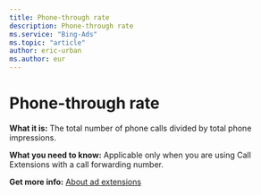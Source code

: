 ```yaml
---
title: Phone-through rate
description: Phone-through rate
ms.service: "Bing-Ads"
ms.topic: "article"
author: eric-urban
ms.author: eur
---
```


# Phone-through rate

**What it is:**        The total number of phone calls divided by total phone impressions.

**What you need to know:**        Applicable only when you are using Call Extensions with a call forwarding number.

**Get more info:**     [About ad extensions](../hlp_BA_CONC_AboutAdExtensions.md)


